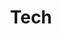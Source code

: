 ---
title: "Tech"
layout: netlogs
description: "This page is a list of all my netlogs/posts/whatever-you-want-to-call-them. Pretty cool, huh?"
---